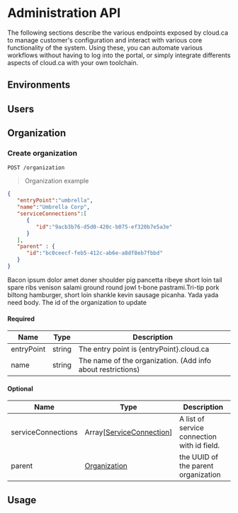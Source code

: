 # Administration API

The following sections describe the various endpoints exposed by cloud.ca to manage customer's configuration and interact with various core functionality of the system. Using these, you can automate various workflows without having to log into the portal, or simply integrate differents aspects of cloud.ca with your own toolchain.

## Environments

## Users

## Organization
### Create organization
`POST /organization`

> Organization example

```json
{
   "entryPoint":"umbrella",
   "name":"Umbrella Corp",
   "serviceConnections":[
      {
         "id":"9acb3b76-d5d0-420c-b075-ef320b7e5a3e"
      }
   ],
   "parent" : {
      "id":"bc0ceecf-feb5-412c-ab6e-a8df8eb7fbbd"
   }
}
```
Bacon ipsum dolor amet doner shoulder pig pancetta ribeye short loin tail spare ribs venison salami ground round jowl t-bone pastrami.Tri-tip pork biltong hamburger, short loin shankle kevin sausage picanha. Yada yada need body. The id of the organization to update
#### Required
Name | Type | Description
---- | ---- | -----------
entryPoint | string | The entry point is {entryPoint}.cloud.ca
name | string | The name of the organization. (Add info about restrictions)
#### Optional
Name | Type | Description
---- | ---- | -----------
serviceConnections | Array[[ServiceConnection](#serviceConnection)] | A list of service connection with id field.
parent | [Organization](#organization) | the UUID of the parent organization

## Usage
